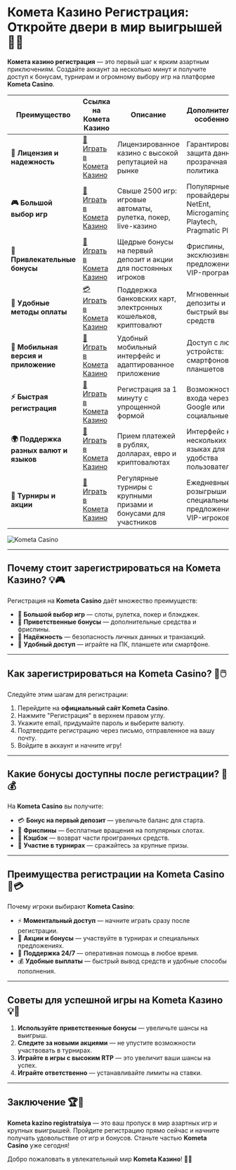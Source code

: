 # Комета Казино Регистрация: Откройте двери в мир выигрышей 🎰✨

**Комета казино регистрация** — это первый шаг к ярким азартным приключениям. Создайте аккаунт за несколько минут и получите доступ к бонусам, турнирам и огромному выбору игр на платформе **Kometa Casino**.

| **Преимущество**                      | **Ссылка на Комета Казино**                | **Описание**                                       | **Дополнительные особенности**                     |
|----------------------------------------|--------------------------------------------|--------------------------------------------------|--------------------------------------------------|
| **🎰 Лицензия и надежность**           | [💎 Играть в Комета Казино](https://brandplay.link/8ZymQJV8) | Лицензированное казино с высокой репутацией на рынке | Гарантированная защита данных и прозрачная политика |
| **🎮 Большой выбор игр**               | [🎉 Играть в Комета Казино](https://brandplay.link/8ZymQJV8) | Свыше 2500 игр: игровые автоматы, рулетка, покер, live-казино | Популярные провайдеры: NetEnt, Microgaming, Playtech, Pragmatic Play |
| **🎁 Привлекательные бонусы**          | [🎯 Играть в Комета Казино](https://brandplay.link/8ZymQJV8) | Щедрые бонусы на первый депозит и акции для постоянных игроков | Фриспины, эксклюзивные предложения и VIP-программы |
| **💸 Удобные методы оплаты**           | [💳 Играть в Комета Казино](https://brandplay.link/8ZymQJV8) | Поддержка банковских карт, электронных кошельков, криптовалют | Мгновенные депозиты и быстрый вывод средств |
| **📱 Мобильная версия и приложение**   | [🚀 Играть в Комета Казино](https://brandplay.link/8ZymQJV8) | Удобный мобильный интерфейс и адаптированное приложение | Доступ с любых устройств: смартфонов и планшетов |
| **⚡ Быстрая регистрация**             | [🔑 Играть в Комета Казино](https://brandplay.link/8ZymQJV8) | Регистрация за 1 минуту с упрощенной формой | Возможность входа через Google или социальные сети |
| **🌍 Поддержка разных валют и языков** | [💸 Играть в Комета Казино](https://brandplay.link/8ZymQJV8) | Прием платежей в рублях, долларах, евро и криптовалютах | Интерфейс на нескольких языках для удобства пользователей |
| **🏅 Турниры и акции**                 | [🎲 Играть в Комета Казино](https://brandplay.link/8ZymQJV8) | Регулярные турниры с крупными призами и бонусами для участников | Ежедневные розыгрыши и специальные предложения для VIP-игроков |

![Kometa Casino](https://miryarche.ru/wp-content/uploads/2024/08/kometa-kazino.webp)

---

## Почему стоит зарегистрироваться на Комета Казино? 💡🎮

Регистрация на **Kometa Casino** даёт множество преимуществ:

- 🎰 **Большой выбор игр** — слоты, рулетка, покер и блэкджек.
- 🎁 **Приветственные бонусы** — дополнительные средства и фриспины.
- 🔐 **Надёжность** — безопасность личных данных и транзакций.
- 📱 **Удобный доступ** — играйте на ПК, планшете или смартфоне.

---

## Как зарегистрироваться на Kometa Casino? 🚀🖱️

Следуйте этим шагам для регистрации:

1. Перейдите на **официальный сайт Kometa Casino**.
2. Нажмите "Регистрация" в верхнем правом углу.
3. Укажите email, придумайте пароль и выберите валюту.
4. Подтвердите регистрацию через письмо, отправленное на вашу почту.
5. Войдите в аккаунт и начните игру!

---

## Какие бонусы доступны после регистрации? 🎁💰

На **Kometa Casino** вы получите:

- 💳 **Бонус на первый депозит** — увеличьте баланс для старта.
- 🎰 **Фриспины** — бесплатные вращения на популярных слотах.
- 🌟 **Кэшбэк** — возврат части проигранных средств.
- 🎀 **Участие в турнирах** — сражайтесь за крупные призы.

---

## Преимущества регистрации на Kometa Casino 🌟💳

Почему игроки выбирают **Kometa Casino**:

- ⚡ **Моментальный доступ** — начните играть сразу после регистрации.
- 🎲 **Акции и бонусы** — участвуйте в турнирах и специальных предложениях.
- 💬 **Поддержка 24/7** — оперативная помощь в любое время.
- 💰 **Удобные выплаты** — быстрый вывод средств и удобные способы пополнения.

---

## Советы для успешной игры на Kometa Казино 💡🎯

1. **Используйте приветственные бонусы** — увеличьте шансы на выигрыш.
2. **Следите за новыми акциями** — не упустите возможности участвовать в турнирах.
3. **Играйте в игры с высоким RTP** — это увеличит ваши шансы на успех.
4. **Играйте ответственно** — устанавливайте лимиты на ставки.

---

## Заключение 🏆🎉

**Kometa kazino registratsiya** — это ваш пропуск в мир азартных игр и крупных выигрышей. Пройдите регистрацию прямо сейчас и начните получать удовольствие от игр и бонусов. Станьте частью **Kometa Casino** уже сегодня!

Добро пожаловать в увлекательный мир **Kometa Казино**! 🎰🌟
